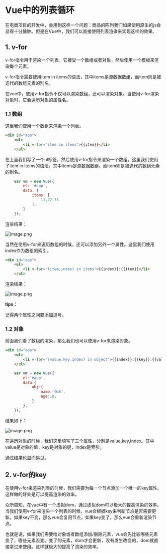 # Vue中的列表循环

在电商项目的开发中，会用到这样一个问题：商品的陈列我们如果使用原生的js会显得十分臃肿。但是在Vue中，我们可以直接使用列表渲染来实现这样的效果。

## 1. v-for

v-for指令用于渲染一个列表，它接受一个数组或者对象，然后使用一个模板来渲染每个元素。

v-for指令需要使用item in items的语法，其中items是源数据数组，而item则是被迭代的数组元素的别名。

在vue中，使用v-for指令不仅可以渲染数组，还可以渲染对象。当使用v-for渲染对象时，它会遍历对象的属性名。

### 1.1 数组

这里我们使用一个数组来渲染一个列表。

```html
<div id="app">
    <ul>
        <li v-for="item in items">{{item}}</li>
    </ul>
```

在上面我们写了一个ul标签，然后使用v-for指令来渲染一个数组。这里我们使用了item in items的语法，其中items是源数据数组，而item则是被迭代的数组元素的别名。

```js
    var vm = new Vue({
        el: '#app',
        data: {
            items: [
                11,22,33
            ],
        }
    });
```

渲染结果：

![image.png](https://p3-juejin.byteimg.com/tos-cn-i-k3u1fbpfcp/c8da912e898e4234b52b168a52b65dc9~tplv-k3u1fbpfcp-watermark.image?)

当然在使用v-for来遍历数组的时候，还可以添加另外一个属性。这里我们使用index作为数组的索引。

```html
<div id="app">
    <ul>
        <li v-for="(item,index) in items">{{index}}:{{item}}</li>
    </ul>
```

渲染结果：

![image.png](https://p1-juejin.byteimg.com/tos-cn-i-k3u1fbpfcp/6d51089fd6c24e95b870a093b27f9416~tplv-k3u1fbpfcp-watermark.image?)

**tips：**

记得两个属性之间要添加逗号。

### 1.2 对象

前面我们看了数组的渲染，那么我们也可以使用v-for来渲染对象。

```html
<div id="app">
    <ul>
        <li v-for="(value,key,index) in object">{{index}}:{{key}}:{{value}}</li>
    </ul>
```

```js
    var vm = new Vue({
        el:'#app',
        data:{
            obj:{
                name:'张三',
                age:18，
            }
        },
    });
```

结果如下：

![image.png](https://p1-juejin.byteimg.com/tos-cn-i-k3u1fbpfcp/01bb9cf61aff4a759ff401c23d1026f3~tplv-k3u1fbpfcp-watermark.image?)

在遍历对象的时候，我们这里填写了三个属性，分别是value,key,index。其中value是对象的值，key是对象的键，index是索引。

通过结果也显而易见。

## 2. v-for的key

在使用v-for来渲染列表的时候，我们需要为每一个节点添加一个唯一的key属性。这样做的好处是可以提高渲染的效率。

众所周知，在vue中有一个虚拟dom，通过虚拟dom可以极大的提高渲染的效率。当我们使用v-for来渲染一个列表的时候，vue会根据key来判断节点是否需要更新。如果key不变，那么vue会复用节点，如果key变了，那么vue会重新渲染节点。

也就是说，如果我们需要给对象或者数组添加/删除元素，vue会先比较哪些元素变了，哪些元素没变。变了的元素，dom才会更新，没有发生改变的，dom就直接拿过来使用。这样就极大的提高了渲染的效率。